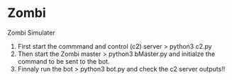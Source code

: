 # Zombi
Zombi Simulater

1. First start the commmand and control (c2) server > python3 c2.py
2. Then start the Zombi master > python3 bMaster.py and initialze the command to be sent to the bot.
3. Finnaly run the bot > python3 bot.py and check the c2 server outputs!!
